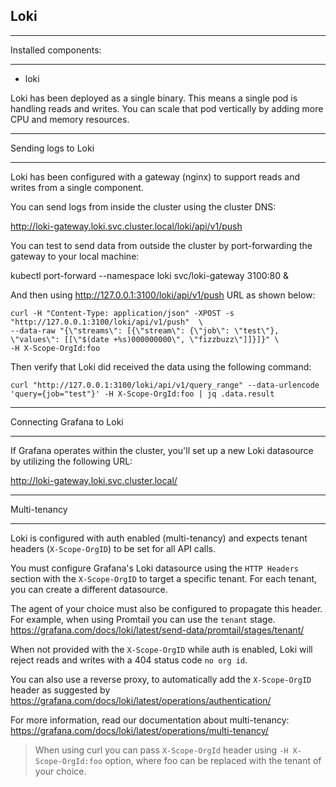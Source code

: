 ## Loki
***********************************************************************
Installed components:
***********************************************************************
* loki

Loki has been deployed as a single binary.
This means a single pod is handling reads and writes. You can scale that pod vertically by adding more CPU and memory resources.


***********************************************************************
Sending logs to Loki
***********************************************************************

Loki has been configured with a gateway (nginx) to support reads and writes from a single component.

You can send logs from inside the cluster using the cluster DNS:

http://loki-gateway.loki.svc.cluster.local/loki/api/v1/push

You can test to send data from outside the cluster by port-forwarding the gateway to your local machine:

  kubectl port-forward --namespace loki svc/loki-gateway 3100:80 &

And then using http://127.0.0.1:3100/loki/api/v1/push URL as shown below:

```
curl -H "Content-Type: application/json" -XPOST -s "http://127.0.0.1:3100/loki/api/v1/push"  \
--data-raw "{\"streams\": [{\"stream\": {\"job\": \"test\"}, \"values\": [[\"$(date +%s)000000000\", \"fizzbuzz\"]]}]}" \
-H X-Scope-OrgId:foo
```

Then verify that Loki did received the data using the following command:

```
curl "http://127.0.0.1:3100/loki/api/v1/query_range" --data-urlencode 'query={job="test"}' -H X-Scope-OrgId:foo | jq .data.result
```

***********************************************************************
Connecting Grafana to Loki
***********************************************************************

If Grafana operates within the cluster, you'll set up a new Loki datasource by utilizing the following URL:

http://loki-gateway.loki.svc.cluster.local/

***********************************************************************
Multi-tenancy
***********************************************************************

Loki is configured with auth enabled (multi-tenancy) and expects tenant headers (`X-Scope-OrgID`) to be set for all API calls.

You must configure Grafana's Loki datasource using the `HTTP Headers` section with the `X-Scope-OrgID` to target a specific tenant.
For each tenant, you can create a different datasource.

The agent of your choice must also be configured to propagate this header.
For example, when using Promtail you can use the `tenant` stage. https://grafana.com/docs/loki/latest/send-data/promtail/stages/tenant/

When not provided with the `X-Scope-OrgID` while auth is enabled, Loki will reject reads and writes with a 404 status code `no org id`.

You can also use a reverse proxy, to automatically add the `X-Scope-OrgID` header as suggested by https://grafana.com/docs/loki/latest/operations/authentication/

For more information, read our documentation about multi-tenancy: https://grafana.com/docs/loki/latest/operations/multi-tenancy/

> When using curl you can pass `X-Scope-OrgId` header using `-H X-Scope-OrgId:foo` option, where foo can be replaced with the tenant of your choice.